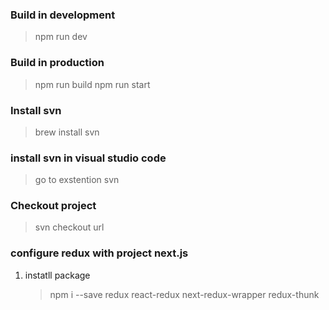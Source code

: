 ### Build in development
> npm run dev

### Build in production
> npm run build
> npm run start

### Install svn
> brew install svn

### install svn in visual studio code
> go to exstention svn

### Checkout project
> svn checkout url

### configure redux with project next.js
1. instatll package
    > npm i --save redux react-redux next-redux-wrapper redux-thunk

